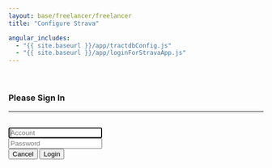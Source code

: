 ```yaml
---
layout: base/freelancer/freelancer
title: "Configure Strava"

angular_includes:
  - "{{ site.baseurl }}/app/tractdbConfig.js"
  - "{{ site.baseurl }}/app/loginForStravaApp.js"
---
```


<header>
    <div class="container">
        <div class="row">
            <div class="col-lg-12">
            </div>
        </div>
    </div>
</header>

<div class="container base-content" ng-app="loginForStravaApp" ng-controller="loginForStravaController">
    <div class="row">
        <div class="col-lg-12">
            <form ng-submit="submitLoginForm()" id="loginForm" name="loginForm" class="form-signin">
                <h3 class="form-signin-heading">Please Sign In</h3>
                <hr class="colorgraph"><br>
                <input class="form-control" name="account" placeholder="Account" autofocus="" required="" maxlength="20" ng-model="viewModel.account" /><br/>
                <input type="password" class="form-control" name="password" placeholder="Password" required="" maxlength="24" ng-model="viewModel.password" /><br/>
                <button class="btn btn-small" name="Cancel" value="Cancel">Cancel</button>
                <button class="btn btn-small btn-primary" name="Login" value="Login" type="submit">Login</button><br/><br/>
            </form>
        </div>
    </div>
</div>
